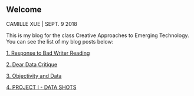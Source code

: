 ## Welcome
CAMILLE XUE | SEPT. 9 2018

This is my blog for the class Creative Approaches to Emerging Technology. You can see the list of my blog posts below:

[1. Response to Bad Writer Reading](./2018-09-09-bad-writer.html)

[2. Dear Data Critique](./2018-09-17-dear-data.html)

[3. Objectivity and Data](./2018-09-25-objectivity-and-data.html)

[4. PROJECT I - DATA SHOTS](./2018-10-01-project-1.html)
